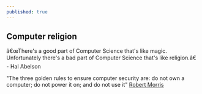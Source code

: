 ```yaml
---
published: true
---
```

## Computer religion

â€œThere's a good part of Computer Science that's like magic. Unfortunately there's a bad part of Computer Science that's like religion.â€ - Hal Abelson

"The three golden rules to ensure computer security are: do not own a computer; do not power it on; and do not use it" [Robert Morris](https://en.wikipedia.org/wiki/Robert_Morris_(cryptographer))
